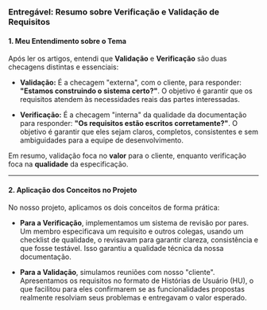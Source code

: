 ### **Entregável: Resumo sobre Verificação e Validação de Requisitos**

#### **1. Meu Entendimento sobre o Tema**

Após ler os artigos, entendi que **Validação** e **Verificação** são duas checagens distintas e essenciais:

* **Validação:** É a checagem "externa", com o cliente, para responder: **"Estamos construindo o sistema certo?"**. O objetivo é garantir que os requisitos atendem às necessidades reais das partes interessadas.

* **Verificação:** É a checagem "interna" da qualidade da documentação para responder: **"Os requisitos estão escritos corretamente?"**. O objetivo é garantir que eles sejam claros, completos, consistentes e sem ambiguidades para a equipe de desenvolvimento.

Em resumo, validação foca no **valor** para o cliente, enquanto verificação foca na **qualidade** da especificação.

---

#### **2. Aplicação dos Conceitos no Projeto**

No nosso projeto, aplicamos os dois conceitos de forma prática:

* **Para a Verificação**, implementamos um sistema de revisão por pares. Um membro especificava um requisito e outros colegas, usando um checklist de qualidade, o revisavam para garantir clareza, consistência e que fosse testável. Isso garantiu a qualidade técnica da nossa documentação.

* **Para a Validação**, simulamos reuniões com nosso "cliente". Apresentamos os requisitos no formato de Histórias de Usuário (HU), o que facilitou para eles confirmarem se as funcionalidades propostas realmente resolviam seus problemas e entregavam o valor esperado.
